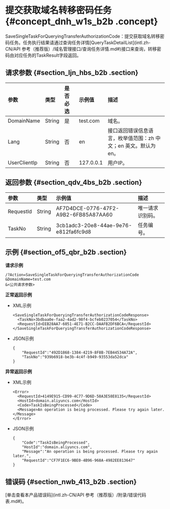 # 提交获取域名转移密码任务 {#concept_dnh_w1s_b2b .concept}

SaveSingleTaskForQueryingTransferAuthorizationCode：提交获取域名转移密码任务。任务执行结果请通过查询任务详情[QueryTaskDetailList](intl.zh-CN/API 参考（推荐版）/域名管理接口/查询任务详情.md#)接口来查询，转移密码由对应任务的TaskResult字段返回。

## 请求参数 {#section_ljn_hbs_b2b .section}

|参数|类型|是否必选|示例值|描述|
|:-|:-|:---|:--|:-|
|DomainName|String|是|test.com|域名。|
|Lang|String|否|en|接口返回错误信息语言，枚举值范围：zh 中文；en 英文。默认为en。|
|UserClientIp|String|否|127.0.0.1|用户IP。|

## 返回参数 {#section_qdv_4bs_b2b .section}

|参数|类型|示例值|描述|
|:-|:-|:--|:-|
|RequestId|String|AF7D4DCE-0776-47F2-A9B2-6FB85A87AA60|唯一请求识别码。|
|TaskNo|String|3cb1adc3-20e8-44ae-9e76-e812fa6fc9d8|任务编号。|

## 示例 {#section_of5_qbr_b2b .section}

**请求示例**

```
/?Action=SaveSingleTaskForQueryingTransferAuthorizationCode
&DomainName=test.com
&<公共请求参数>
```

**正常返回示例**

-   XML示例

    ```
    <SaveSingleTaskForQueryingTransferAuthorizationCodeResponse>
      <TaskNo>3bdbaa0e-faa2-4ad2-98f4-bcfeb0237054</TaskNo>
      <RequestId>EEB28AA7-6051-4E71-B2CC-DAAFB2DF6BCA</RequestId>
    </SaveSingleTaskForQueryingTransferAuthorizationCodeResponse>
    ```

-   JSON示例

    ```
    {
        "RequestId":"492D1868-1384-4219-8F8B-7EB44534A72A",
        "TaskNo":"939b6918-be3b-4c4f-b949-93553da52dca"
    }
    ```


**异常返回示例**

-   XML示例

    ```
    <Error>
      <RequestId>4149E915-CD99-4C77-9D6D-58A3E58E8135</RequestId>
      <HostId>domain.aliyuncs.com</HostId>
      <Code>TaskIsBeingProcessed</Code>
      <Message>An operation is being processed. Please try again later.</Message>
    </Error>
    ```

-   JSON示例

    ```
    {
        "Code":"TaskIsBeingProcessed",
        "HostId":"domain.aliyuncs.com",
        "Message":"An operation is being processed. Please try again later.",
        "RequestId":"CF7F1EC6-9BE0-4B96-968A-4982EE813647"
    }
    ```


## 错误码 {#section_nwb_413_b2b .section}

[单击查看本产品错误码](intl.zh-CN/API 参考（推荐版）/附录/错误代码表.md#)。

